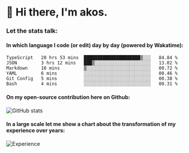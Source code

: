 # 👋 Hi there, I'm akos. 


### Let the stats talk:


#### In which language I code (or edit) day by day (powered by Wakatime): 

<!--START_SECTION:waka-->

```text
TypeScript   20 hrs 53 mins  █████████████████████▒░░░   84.84 %
JSON         3 hrs 12 mins   ███▒░░░░░░░░░░░░░░░░░░░░░   13.02 %
Markdown     10 mins         ▒░░░░░░░░░░░░░░░░░░░░░░░░   00.72 %
YAML         6 mins          ░░░░░░░░░░░░░░░░░░░░░░░░░   00.46 %
Git Config   5 mins          ░░░░░░░░░░░░░░░░░░░░░░░░░   00.38 %
Bash         4 mins          ░░░░░░░░░░░░░░░░░░░░░░░░░   00.31 %
```

<!--END_SECTION:waka-->

#### On my open-source contribution here on Github:
 
![GitHub stats](https://github-readme-stats.vercel.app/api?username=akosbalasko)

#### In a large scale let me show a chart about the transformation of my experience over years:   

![Experience](https://cr-skills-chart-widget.azurewebsites.net/api/api?username=akosbalasko)
